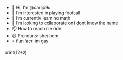 - 👋 Hi, I’m @carljo9c
- 👀 I’m interested in playing football
- 🌱 I’m currently learning math
- 💞️ I’m looking to collaborate on i dont know the name 
- 📫 How to reach me ride
- 😄 Pronouns: she/them
- ⚡ Fun fact: im gay


<!---
carljo9c/carljo9c is a ✨ special ✨ repository because its `README.md` (this file) appears on your GitHub profile.
You can click the Preview link to take a look at your changes.
--->print(12+2)
